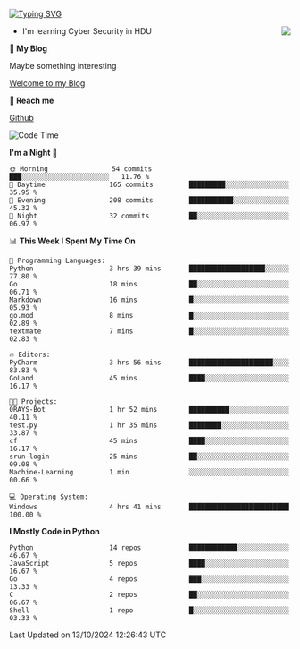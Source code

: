 [![Typing SVG](https://readme-typing-svg.herokuapp.com?font=Fira+Code&pause=1000&random=false&width=450&height=60&lines=Hello+%F0%9F%91%8B%F0%9F%8F%BB;I'm+JBNRZ)](https://git.io/typing-svg)

<a href="#">
  <img align="right" src="https://github-readme-stats.vercel.app/api?username=JBNRZ&show_icons=true&bg_color=15,f2f7fd,E0EAFC" />
</a>

- I'm learning Cyber Security in HDU

 **🌱 My Blog**

Maybe something interesting

[Welcome to my Blog](https://jbnrz.com.cn/)

 **💬 Reach me** 

[Github](https://github.com/JBNRZ)


<!--START_SECTION:waka-->
![Code Time](http://img.shields.io/badge/Code%20Time-698%20hrs%2017%20mins-blue)

**I'm a Night 🦉** 

```text
🌞 Morning                54 commits          ███░░░░░░░░░░░░░░░░░░░░░░   11.76 % 
🌆 Daytime                165 commits         █████████░░░░░░░░░░░░░░░░   35.95 % 
🌃 Evening                208 commits         ███████████░░░░░░░░░░░░░░   45.32 % 
🌙 Night                  32 commits          ██░░░░░░░░░░░░░░░░░░░░░░░   06.97 % 
```


📊 **This Week I Spent My Time On** 

```text
💬 Programming Languages: 
Python                   3 hrs 39 mins       ███████████████████░░░░░░   77.80 % 
Go                       18 mins             ██░░░░░░░░░░░░░░░░░░░░░░░   06.71 % 
Markdown                 16 mins             █░░░░░░░░░░░░░░░░░░░░░░░░   05.93 % 
go.mod                   8 mins              █░░░░░░░░░░░░░░░░░░░░░░░░   02.89 % 
textmate                 7 mins              █░░░░░░░░░░░░░░░░░░░░░░░░   02.83 % 

🔥 Editors: 
PyCharm                  3 hrs 56 mins       █████████████████████░░░░   83.83 % 
GoLand                   45 mins             ████░░░░░░░░░░░░░░░░░░░░░   16.17 % 

🐱‍💻 Projects: 
0RAYS-Bot                1 hr 52 mins        ██████████░░░░░░░░░░░░░░░   40.11 % 
test.py                  1 hr 35 mins        ████████░░░░░░░░░░░░░░░░░   33.87 % 
cf                       45 mins             ████░░░░░░░░░░░░░░░░░░░░░   16.17 % 
srun-login               25 mins             ██░░░░░░░░░░░░░░░░░░░░░░░   09.08 % 
Machine-Learning         1 min               ░░░░░░░░░░░░░░░░░░░░░░░░░   00.66 % 

💻 Operating System: 
Windows                  4 hrs 41 mins       █████████████████████████   100.00 % 
```

**I Mostly Code in Python** 

```text
Python                   14 repos            ████████████░░░░░░░░░░░░░   46.67 % 
JavaScript               5 repos             ████░░░░░░░░░░░░░░░░░░░░░   16.67 % 
Go                       4 repos             ███░░░░░░░░░░░░░░░░░░░░░░   13.33 % 
C                        2 repos             ██░░░░░░░░░░░░░░░░░░░░░░░   06.67 % 
Shell                    1 repo              █░░░░░░░░░░░░░░░░░░░░░░░░   03.33 % 
```




 Last Updated on 13/10/2024 12:26:43 UTC
<!--END_SECTION:waka-->
